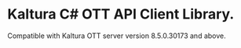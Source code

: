 # Kaltura C# OTT API Client Library.
Compatible with Kaltura OTT server version 8.5.0.30173 and above.
